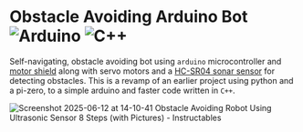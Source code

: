# Obstacle Avoiding Arduino Bot ![Arduino](https://img.shields.io/badge/-Arduino-00979D?style=flat&logo=Arduino&logoColor=white) ![C++](https://img.shields.io/badge/c++-%2300599C.svg?style=flat&logo=c%2B%2B&logoColor=white)
Self-navigating, obstacle avoiding bot using `arduino` microcontroller and [motor shield](https://docs.arduino.cc/hardware/motor-shield-rev3/) along with servo motors and a [HC-SR04 sonar sensor](https://projecthub.arduino.cc/Isaac100/getting-started-with-the-hc-sr04-ultrasonic-sensor-7cabe1) for detecting obstacles.
This is a revamp of an earlier project using python and a pi-zero, to a simple arduino and faster code written in `C++`.

![Screenshot 2025-06-12 at 14-10-41 Obstacle Avoiding Robot Using Ultrasonic Sensor 8 Steps (with Pictures) - Instructables](https://github.com/user-attachments/assets/8710e1b4-3964-4fcf-a85d-c412f75d9efe)
